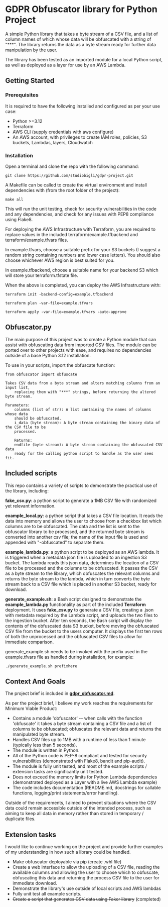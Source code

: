 
# GDPR Obfuscator library for Python Project

A simple Python library that takes a byte stream of a CSV file, and a list of column names of which whose data will be obfuscated with a string of "***". The library returns the data as a byte stream ready for further data manipulation by the user.

The library has been tested as an imported module for a local Python script, as well as deployed as a layer for use by an AWS Lambda.

## Getting Started
### Prerequisites

It is required to have the following installed and configured as per your use case:

- Python >=3.12
- Terraform
- AWS CLI (supply credentials with aws configure)
- An AWS account, with privileges to create IAM roles, policies, S3 buckets, Lambdas, layers, Cloudwatch

### Installation

Open a terminal and clone the repo with the following command:
```
git clone https://github.com/studiobigli/gdpr-project.git
```

A Makefile can be called to create the virtual environment and install dependencies with (from the root folder of the project):
```
make all
```

This will run the unit testing, check for security vulnerabilities in the code and any dependencies, and check for any issues with PEP8 compliance using Flake8.

For deploying the AWS Infrastructure with Terraform, you are required to replace values in the included terraform/example.tfbackend and terraform/example.tfvars files. 

In example.tfvars, choose a suitable prefix for your S3 buckets (I suggest a random string containing numbers and lower case letters). You should also choose whichever AWS region is best suited for you.

In example.tfbackend, choose a suitable name for your backend S3 which will store your terraform.tfstate file.

When the above is completed, you can deploy the AWS Infrastructure with:
```
terraform init -backend-config=example.tfbackend
```
```
terraform plan -var-file=example.tfvars
```
```
terraform apply -var-file=example.tfvars -auto-approve
```

## Obfuscator.py

The main purpose of this project was to create a Python module that can assist with obfuscating data from imported CSV files. The module can be ported over to other projects with ease, and requires no dependencies outside of a base Python 3.12 installation. 

To use in your scripts, import the obfuscate function:

```
from obfuscator import obfuscate
```
```
Takes CSV data from a byte stream and alters matching columns from an input list,
    replacing them with "***" strings, before returning the altered byte stream.

Parameters:
    columns (list of str): A list containing the names of columns whose data
    should be obfuscated.
    i_data (byte stream): A byte stream containing the binary data of the CSV file to be
    processed.

    Returns:
    endfile (byte stream): A byte stream containing the obfuscated CSV data
    ready for the calling python script to handle as the user sees fit.

```
## Included scripts

This repo contains a variety of scripts to demonstrate the practical use of the library, including:

**fake_csv.py**: a python script to generate a 1MB CSV file with randomized yet relevant information.

**example_local.py**: a python script that takes a CSV file location. It reads the data into memory and allows the user to choose from a checkbox list which columns are to be obfuscated. The data and the list is sent to the obfuscator library to be processed, and the returned byte stream is converted into another csv file; the name of the input file is used and appended with "-obfuscated" to separate them.

**example_lambda.py**: a python script to be deployed as an AWS lambda. It is triggered when a metadata json file is uploaded to an ingestion S3 bucket. The lambda reads this json data, determines the location of a CSV file to be processed and the columns to be obfuscated. It passes the CSV as a byte stream to the library, which obfuscates the relevant columns and returns the byte stream to the lambda, which in turn converts the byte stream back to a CSV file which is placed in another S3 bucket, ready for download.

**generate_example.sh**: a Bash script designed to demonstrate the **example_lambda.py** functionality as part of the included **Terraform** deployment. It uses **fake_csv.py** to generate a CSV file, creating a .json with metadata required by the Lambda script, and uploads the two files to the ingestion bucket. After ten seconds, the Bash script will display the contents of the obfuscated data S3 bucket, before moving the obfuscated CSV file from the bucket to the users computer. It displays the first ten rows of both the unprocessed and the obfuscated CSV files to allow for immediate comparison.

generate_example.sh needs to be invoked with the prefix used in the example.tfvars file as handled during installation, for example:

```
./generate_example.sh prefixhere
```

## Context And Goals

The project brief is included in [**gdpr_obfuscator.md**](gdpr_obfuscator.md).

As per the project brief, I believe my work reaches the requirements for Minimum Viable Product:
- Contains a module 'obfuscator' -- when calls with the function 'obfuscate' it takes a byte stream containing a CSV file and a list of columns to be obfuscated; obfuscates the relevant data and returns the manipulated byte stream.
- Handles CSV files up to 1MB with a runtime of less than 1 minute (typically less than 5 seconds).
- The module is written in Python.
- All of the Python code is PEP-8 compliant and tested for security vulnerabilities (demonstrated with Flake8, bandit and pip-audit).
- The module is fully unit tested, and most of the example scripts / extension tasks are significantly unit tested.
- Does not exceed the memory limits for Python Lambda dependencies (demonstrated deployed as a Layer with a live AWS Lambda example)
- The code includes documentation (README.md, docstrings for callable functions, logging/print statements/error handling).

Outside of the requirements, I aimed to prevent situations where the CSV data could remain accessible outside of the intended process, such as aiming to keep all data in memory rather than stored in temporary / duplicate files.

## Extension tasks

I would like to continue working on the project and provide further examples of my understanding in how such a library could be handled.

- Make obfuscator deployable via pip (create .whl file)
- Create a web interface to allow the uploading of a CSV file, reading the available columns and allowing the user to choose which to obfuscate, obfuscating this data and returning the process CSV file to the user for immediate download.
- Demonstrate the library's use outside of local scripts and AWS lambdas
- Fully unit test all example scripts.
- ~~Create a script that generates CSV data using Faker library~~ (completed)






